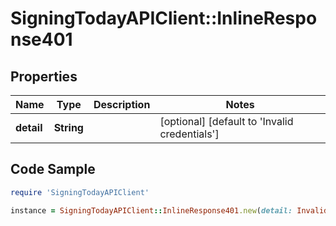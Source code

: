 # SigningTodayAPIClient::InlineResponse401

## Properties

Name | Type | Description | Notes
------------ | ------------- | ------------- | -------------
**detail** | **String** |  | [optional] [default to &#39;Invalid credentials&#39;]

## Code Sample

```ruby
require 'SigningTodayAPIClient'

instance = SigningTodayAPIClient::InlineResponse401.new(detail: Invalid credentials)
```


